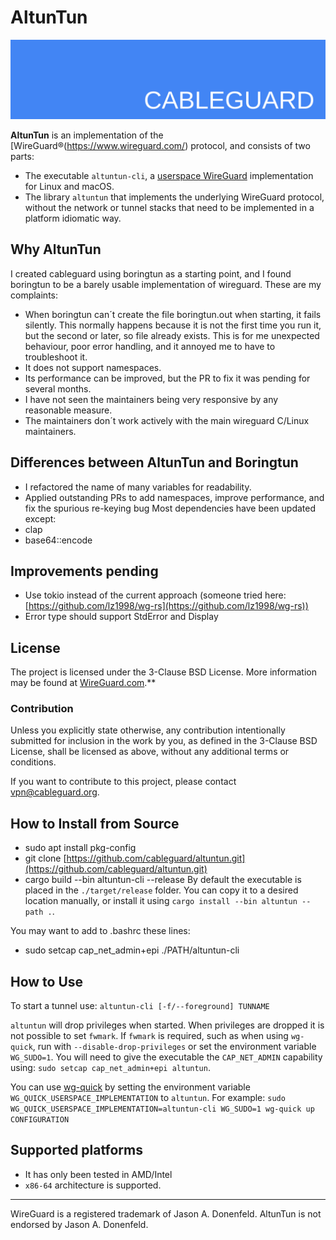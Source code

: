 # AltunTun

![AltunTun logo banner](./banner.png)

**AltunTun** is an implementation of the [WireGuard®(https://www.wireguard.com/) protocol, and consists of two parts:

* The executable `altuntun-cli`, a [userspace WireGuard](https://www.wireguard.com/xplatform/) implementation for Linux and macOS.
* The library `altuntun` that implements the underlying WireGuard protocol, without the network or tunnel stacks that need to be implemented in a platform idiomatic way.

## Why AltunTun

I created cableguard using boringtun as a starting point, and I found boringtun to be a barely usable implementation of wireguard. These are my complaints:

* When boringtun can´t create the file boringtun.out when starting, it fails silently. This normally happens because it is not the first time you run it, but the second or later, so file already exists. This is for me unexpected behaviour, poor error handling, and it annoyed me to have to troubleshoot it.
* It does not support namespaces.
* Its performance can be improved, but the PR to fix it was pending for several months.
* I have not seen the maintainers being very responsive by any reasonable measure.
* The maintainers don´t work actively with the main wireguard C/Linux maintainers.

## Differences between AltunTun and Boringtun

* I refactored the name of many variables for readability.
* Applied outstanding PRs to add namespaces, improve performance, and fix the spurious re-keying bug
Most dependencies have been updated except:
* clap
* base64::encode

## Improvements pending

* Use tokio instead of the current approach (someone tried here: [https://github.com/lz1998/wg-rs](https://github.com/lz1998/wg-rs))
* Error type should support StdError and Display

## License

The project is licensed under the 3-Clause BSD License.
More information may be found at [WireGuard.com](https://www.wireguard.com/).**

### Contribution

Unless you explicitly state otherwise, any contribution intentionally submitted for inclusion in the work by you, as defined in the 3-Clause BSD License, shall be licensed as above, without any additional terms or conditions.

If you want to contribute to this project, please contact <vpn@cableguard.org>.

## How to Install from Source

* sudo apt install pkg-config
* git clone [https://github.com/cableguard/altuntun.git](https://github.com/cableguard/altuntun.git)
* cargo build --bin altuntun-cli --release
By default the executable is placed in the `./target/release` folder. You can copy it to a desired location manually, or install it using `cargo install --bin altuntun --path .`.

You may want to add to .bashrc these lines:

* sudo setcap cap_net_admin+epi ./PATH/altuntun-cli

## How to Use

To start a tunnel use:
`altuntun-cli [-f/--foreground] TUNNAME`

`altuntun` will drop privileges when started. When privileges are dropped it is not possible to set `fwmark`. If `fwmark` is required, such as when using `wg-quick`, run with `--disable-drop-privileges` or set the environment variable `WG_SUDO=1`.
You will need to give the executable the `CAP_NET_ADMIN` capability using: `sudo setcap cap_net_admin+epi altuntun`.

You can use [wg-quick](https://git.zx2c4.com/WireGuard/about/src/tools/man/wg-quick.8) by setting the environment variable `WG_QUICK_USERSPACE_IMPLEMENTATION` to `altuntun`. For example:
`sudo WG_QUICK_USERSPACE_IMPLEMENTATION=altuntun-cli WG_SUDO=1 wg-quick up CONFIGURATION`

## Supported platforms

* It has only been tested in AMD/Intel
* `x86-64` architecture is supported.

---
WireGuard is a registered trademark of Jason A. Donenfeld. AltunTun is not endorsed by Jason A. Donenfeld.
